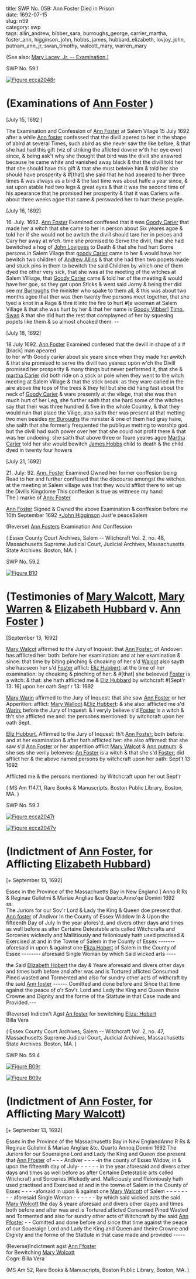 title: SWP No. 059: Ann Foster Died in Prison  
date: 1692-07-15  
slug: n59  
category: swp  
tags: allin_andrew, bibber_sara, burroughs_george, carrier_martha, foster_ann, higginson_john, hobbs_james, hubbard_elizabeth, lovjoy_john, putnam_ann_jr, swan_timothy, walcott_mary, warren_mary




(See also: [Mary Lacey, Jr. -- Examination.)](/n87.html#n87.2)

<div markdown class="doc" id="n59.1">

<div class="doc_id">SWP No. 59.1</div>


<span markdown class="figure">[![Figure ecca2048r](archives/ecca/thumb/ecca2048r.jpg)](archives/ecca/large/ecca2048r.jpg)</span>



# (Examinations of [Ann Foster](/tag/foster_ann.html) )

[July 15, 1692 ]

The Examination and Confession of [Ann Foster](/tag/foster_ann.html) at Salem Vilage 15 July 1692  after a while [Ann foster](/tag/foster_ann.html) confessed that the divill apered to her in the shape of abird at several Times, such abird as she never saw the like before, & that she had had this gift (viz of striking the aflicted downe w'th her eye ever) since, & being ask't why she thought that bird was the divill she answred because he came white and vanished away black & that the divill told her that she should have this gift & that she must beleive him & told her she should have prosperity & #[that] she said that he had apeared to her three times & was always as a bird & the last time was about halfe a year since, & sat upon atable had two legs & great eyes & that it was the second time of his apearance that he promised her prosperity & that it was Cariers wife about three weeks agoe that came & perswaded her to hurt these people.

[July 16, 1692]

16\. July. 1692. [Ann Foster](/tag/foster_ann.html) Examined conffesed that it was [Goody Carier](/tag/carrier_martha.html) that made her a witch that she came to her in person about Six yeares agoe & told her if she would not be awitch the divill should tare her in peices and Cary her away at w'ch. time she promised to Serve the divill, that she had bewitched a hog of [John Lovjoyes](/tag/lovjoy_john.html) to Death & that she had hurt Some persons in Salem Vilage that [goody Carier](/tag/carrier_martha.html) came to her & would have her bewitch two children of [Andrew Allins](/tag/allin_andrew.html) & that she had then two popets made and stuck pins in them to bewitch the said Children by which one of them dyed  the other very sick, that she was at the meeting of the witches at Salem Villiage, that [Goody Carier](/tag/carrier_martha.html) came & told her of the meeting & would have her goe, so they gat upon Sticks & went said Jorny & being ther did see [mr Burroughs](/tag/burroughs_george.html) the minister who spake to them all, & this was about two months agoe that ther was then twenty five persons meet together, that she tyed a knot in a Rage & thre it into the fire to hurt #[a woeman at Salem Village & that she was hurt by her & that her name is [Goody Vibber](/tag/bibber_sara.html)] [Timo. Swan](/tag/swan_timothy.html) & that she did hurt the rest that complayned of her by squesing popets like them & so almost choaked them. --

[July 18, 1692]

18 July 1692. [Ann Foster](/tag/foster_ann.html) Examined confesed that the devill in shape of a #[black] man apeared  
to her w'th Goody carier about six yeare since when they made her awitch & that she promised to serve the divill two yeares: upon w'ch the Divill promised her prosperity & many things but never performed it, that she & [martha Carier](/tag/carrier_martha.html) did both ride on a stick or pole when they went to the witch meeting at Salem Village & that the stick broak: as they ware caried in the aire above the tops of the trees & they fell but she did hang fast about the neck of [Goody Carier](/tag/carrier_martha.html) & ware presently at the vilage, that she was then much hurt of her Leg, she further saith that she hard some of the witches say that their was three hundred & five in the whole Country, & that they would ruin that place the Vilige, also saith ther was present at that metting two men besides [mr Buroughs](/tag/burroughs_george.html) the minister & one of them had gray haire, she saith that she formerly frequented the publique metting to worship god. but the divill had such power over her that she could not profit there & that was her undoeing: she saith that above three or foure yeares agoe [Martha Carier](/tag/carrier_martha.html) told her she would bewitch [James Hobbs](/tag/hobbs_james.html) child to death & the child dyed in twenty four howers

[July 21, 1692] 

 21\. July: 92. [Ann. Foster](/tag/foster_ann.html) Examined Owned her former conffesion being Read to her and further conffesed that the discourse amongst the witches at the meeting at Salem village was that they would afflict there to set up the Divills Kingdome This conffesion is true as wittnese my hand:  
The  )  marke of 
[Ann: Foster](/tag/foster_ann.html)    

[Ann Foster](/tag/foster_ann.html) Signed & Owned the above Examination & conffesion before me  
10th September 1692 [*John Higginson](/tag/higginson_john.html) Just'e peaceSalem   

(Reverse) [Ann Fosters](/tag/foster_ann.html) Examination And Conffession 

( Essex County Court Archives, Salem -- Witchcraft Vol. 2, no. 48, Massachusetts Supreme Judicial Court, Judicial Archives, Massachusetts State Archives. Boston, MA. )

</div>



<div markdown class="doc" id="n59.2">

<div class="doc_id">SWP No. 59.2</div>


<span markdown class="figure">[![Figure B10](archives/BPL/gifs/B10.gif)](archives/BPL/LARGE/B10.jpg)</span>

# (Testimonies of [Mary Walcott](/tag/walcott_mary.html), [Mary Warren](/tag/warren_mary.html) & [Elizabeth Hubbard](/tag/hubbard_elizabeth.html)  v. [Ann Foster](/tag/foster_ann.html) )

[September 13, 1692]

[Mary Walcot](/tag/walcott_mary.html) affirmed to the Jury of Inquest: that [Ann Foster:](/tag/foster_ann.html) of Andover: has afflicted her: both: before her examination: and at her examination & since: that time by biting pinching & choaking of her s'd [Walcot](/tag/walcott_mary.html) also sayth she has:seen her s'd [Foster](/tag/foster_ann.html) afflict: [Eliz Hubbert](/tag/hubbard_elizabeth.html): at the time of her examination: by choaking & pinching of her: & #[that] she beleeved [Foster](/tag/foster_ann.html) is a witch: & that: she hath afflicted me & [Eliz Hubbard](/tag/hubbard_elizabeth.html) by witchcraft #[Sept'r 13: 16] upon her oath Sept'r 13: 1692 

[Mary Warin](/tag/warren_mary.html) affirmed to the Jury of Inquest: that she saw [Ann Foster](/tag/foster_ann.html) or her Apperition: afflict: [Mary Wallcot](/tag/walcott_mary.html) &[Eliz Hubbert](/tag/hubbard_elizabeth.html): & she also: afflicted me s'd [Warin:](/tag/warren_mary.html) before the Jury of Inquest: & I veryly believe s'd [Foster](/tag/foster_ann.html) is a witch & th't she afflicted me and: the persobns mentioned: by witchcraft upon her oath Sept.

[Eliz Hubburt.](/tag/hubbard_elizabeth.html) Affirmed to the Jury of Inquest: th't [Ann Foster:](/tag/foster_ann.html) both before: and at her examination & after hath afflicted her: she also affirmed: that she saw s'd [Ann Foster](/tag/foster_ann.html) or her apperition afflict [Mary Walcot](/tag/walcott_mary.html) & [Ann putnum](/tag/putnam_ann_jr.html): & she ses she verily beleeves: [An Foster](/tag/foster_ann.html) is a witch & that she s'd [Foster:](/tag/foster_ann.html) did afflict her & the above named persons by witchcraft upon her oath: Sept't 13 1692 



Afflicted me & the persons mentioned: by Witchcraft upon her out Sept'r 

( MS Am 1147.1, Rare Books & Manuscripts, Boston Public Library, Boston, MA. )


</div>



<div markdown class="doc" id="n59.3">

<div class="doc_id">SWP No. 59.3</div>


<span markdown class="figure">[![Figure ecca2047r](archives/ecca/thumb/ecca2047r.jpg)](archives/ecca/large/ecca2047r.jpg)</span>

<span markdown class="figure">[![Figure ecca2047v](archives/ecca/thumb/ecca2047v.jpg)](archives/ecca/large/ecca2047v.jpg)</span>

# (Indictment of [Ann Foster](/tag/foster_ann.html), for Afflicting [Elizabeth Hubbard](/tag/hubbard_elizabeth.html))

[+ September 13, 1692]

Essex in the Province of the Massachuetts Bay in New England ] Anno R Rs & Reginae Gulielmi & Mariae Angliae &ca Quarto.Anno'qe Domini 1692  
ss  
The Juriors for our Sov'r Lord & Lady the King & Queen doe present that. [Ann foster](/tag/foster_ann.html) of Andivor In the County of Essex Widdow In & Upon the fifteenth Day of July In the year afores'd. and divers other days and times as well before as after Certaine Detestable arts called Witchcrafts and Sorceries wickedly and Mallitiously and felloniously hath used practised & Exercised at and in the Towne of Salem in the County of Essex -------  aforesaid in upon & against one [Eliza Hobert](/tag/hubbard_elizabeth.html) of Salem in the County of Essex  --------   aforesaid Single Woman by which Said wicked arts ----

the Said [Elizabeth Hobert](/tag/hubbard_elizabeth.html) the day & Yeare aforesaid and divers other days and times both before and after was and is Tortured aflicted Consumed Pined wasted and Tormented and also for sundry other acts of withcraft by the said [Ann foster](/tag/foster_ann.html) ------ Comitted and done before and Since that time against the peace of o'r Sov'r. Lord and Lady the King and Queen theire Crowne and Dignity and the forme of the Stattute in that Case made and Provided.---

(Reverse) Indictm't Agst [An foster](/tag/foster_ann.html) for bewitching [Eliza: Hobert](/tag/hubbard_elizabeth.html)  
Billa Vera

( Essex County Court Archives, Salem -- Witchcraft Vol. 2, no. 47, Massachusetts Supreme Judicial Court, Judicial Archives, Massachusetts State Archives. Boston, MA. )


</div>



<div markdown class="doc" id="n59.4">

<div class="doc_id">SWP No. 59.4</div>


<span markdown class="figure">[![Figure B09r](archives/BPL/gifs/B09A.gif)](archives/BPL/LARGE/B09A.jpg)</span>

<span markdown class="figure">[![Figure B09v](archives/BPL/gifs/B09B.gif)](archives/BPL/LARGE/B09B.jpg)</span>

# (Indictment of [Ann Foster](/tag/foster_ann.html), for Afflicting [Mary Walcott](/tag/walcott_mary.html))

[+ September 13, 1692]

Essex in the Province of the Massachusetts Bay in New EnglandAnno R Rs & Reginae Gulielmi & Mariae Angliae &tc. Quarto Annoq Domini 1692 The Juriors for our Soueraigne Lord and Lady the King and Queen doe present that [Ann Ffoster](/tag/foster_ann.html) of - - -  Andiver - - - -in the county of Essex Widow, in & upon the fifteenth day of July- - - - - - in the year aforesaid and divers other days and times as well before as after Certaine Detestable arts called Witchcraft and Sorceries Wickedly and. Malliciously and ffeloniously hath used practised and Exercised at and in the towne of Salem in the  County of Essex - - - -aforsaid in upon & against one [Mary Walcott](/tag/walcott_mary.html) of Salem - - - - - - - - aforesaid Single Woman - - -  - - - by which said wicked acts the said [Mary Wolcott](/tag/walcott_mary.html) the day & yeare aforesaid and divers other dayes and times both before and after was and is Tortured aflicted Consumed Pined Wasted and Tormented and also for sundry other acts of Witchcraft by the said [Ann Ffoster](/tag/foster_ann.html) - - Comitted and done before and since that time against the peace of our Soueraign Lord and Lady the King and Queen and theire Crowne and Dignity and the forme of the Stattute in that case made and provided  -----

(Reverse)Indictment agst [Ann Ffoster](/tag/foster_ann.html)  
for Bewitching [Mary Wolcott](/tag/walcott_mary.html)  
Cogn: Billa Vera

(MS Am 52, Rare Books & Manuscripts, Boston Public Library, Boston, MA. )


</div>
